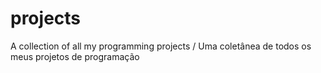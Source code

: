 # projects
A collection of all my programming projects / Uma coletânea de todos os meus projetos de programação
